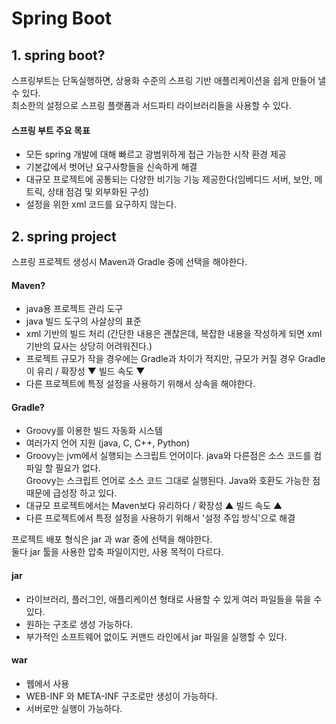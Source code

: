 Spring Boot
============
## 1. spring boot?
스프링부트는 단독실행하면, 상용화 수준의 스프링 기반 애플리케이션을 쉽게 만들어 낼 수 있다.<br>
최소한의 설정으로 스프링 플랫폼과 서드파티 라이브러리들을 사용할 수 있다.<br>
#### 스프링 부트 주요 목표
* 모든 spring 개발에 대해 빠르고 광범위하게 접근 가능한 시작 환경 제공
* 기본값에서 벗어난 요구사항들을 신속하게 해결
* 대규모 프로젝트에 공통되는 다양한 비기능 기능 제공한다(임베디드 서버, 보안, 메트릭, 상태 점검 및 외부화된 구성)
* 설정을 위한 xml 코드를 요구하지 않는다.

## 2. spring project
스프링 프로젝트 생성시 Maven과 Gradle 중에 선택을 해야한다.<br>
#### Maven?
* java용 프로젝트 관리 도구
* java 빌드 도구의 사살상의 표준
* xml 기반의 빌드 처리 (간단한 내용은 괜찮은데, 복잡한 내용을 작성하게 되면 xml 기반의 묘사는 상당히 어려워진다.)
* 프로젝트 규모가 작을 경우에는 Gradle과 차이가 적지만, 규모가 커질 경우 Gradle이 유리 / 확장성 ▼ 빌드 속도 ▼
* 다른 프로젝트에 특정 설정을 사용하기 위해서 상속을 해야한다.
#### Gradle?
* Groovy를 이용한 빌드 자동화 시스템
* 여러가지 언어 지원 (java, C, C++, Python)
* Groovy는 jvm에서 실행되는 스크립트 언어이다. java와 다른점은 소스 코드를 컴파일 할 필요가 없다.<br>
Groovy는 스크립트 언어로 소스 코드 그대로 실행된다. Java와 호환도 가능한 점 때문에 급성장 하고 있다.
* 대규모 프로젝트에서는 Maven보다 유리하다 / 확장성 ▲ 빌드 속도 ▲
* 다른 프로젝트에서 특정 설정을 사용하기 위해서 '설정 주입 방식'으로 해결

프로젝트 배포 형식은 jar 과 war 중에 선택을 해야한다.<br>
둘다 jar 툴을 사용한 압축 파일이지만, 사용 목적이 다르다.
#### jar
* 라이브러리, 플러그인, 애플리케이션 형태로 사용할 수 있게 여러 파일들을 묶을 수 있다.
* 원하는 구조로 생성 가능하다.
* 부가적인 소프트웨어 없이도 커맨드 라인에서 jar 파일을 실행할 수 있다.
#### war
* 웹에서 사용
* WEB-INF 와 META-INF 구조로만 생성이 가능하다.
* 서버로만 실행이 가능하다.


